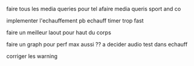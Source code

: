 

faire tous les media queries pour tel 
afaire media queris sport and co





 implementer l'echauffement
 pb echauff timer trop fast



faire un meilleur laout pour haut du corps

faire un graph pour perf max  aussi ?? a decider
audio test dans echauff 


corriger les warning